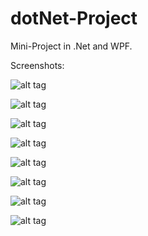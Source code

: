 # dotNet-Project
Mini-Project in .Net and WPF.

Screenshots:

![alt tag]([img]https://s22.postimg.org/8l45w7n65/image.png[/img])

![alt tag](https://s22.postimg.org/o7vf9l0y9/image.png)

![alt tag](https://s22.postimg.org/6j3ohyp75/image.png)

![alt tag](https://s22.postimg.org/6x50hk9ap/image.png)

![alt tag](https://s22.postimg.org/tzvjgqas1/image.png)

![alt tag](https://s22.postimg.org/esfjwdixd/image.png)

![alt tag](https://s22.postimg.org/rl3nwauj5/image.png)

![alt tag](https://s22.postimg.org/gzjskao7l/image.png)
